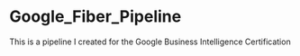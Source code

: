 # Google_Fiber_Pipeline
This is a pipeline I created for the Google Business Intelligence Certification 
